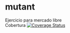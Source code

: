 # mutant
Ejercicio para mercado libre <br>
Cobertura [![Coverage Status](https://coveralls.io/repos/github/dmaclin/mutant/badge.svg)](https://coveralls.io/github/dmaclin/mutant) <br>
